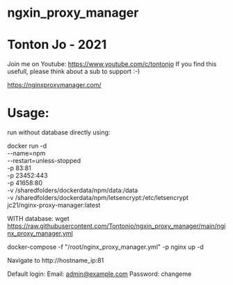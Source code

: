 # ngxin_proxy_manager

# Tonton Jo - 2021
Join me on Youtube: https://www.youtube.com/c/tontonjo
If you find this usefull, please think about a sub to support :-)

https://nginxproxymanager.com/

# Usage:

run without database directly using:

docker run -d \
--name=npm \
--restart=unless-stopped \
-p 83:81 \
-p 23452:443 \
-p 41658:80 \
-v /sharedfolders/dockerdata/npm/data:/data \
-v /sharedfolders/dockerdata/npm/letsencrypt:/etc/letsencrypt \
jc21/nginx-proxy-manager:latest

WITH database:
wget https://raw.githubusercontent.com/Tontonjo/ngxin_proxy_manager/main/nginx_proxy_manager.yml

docker-compose -f "/root/nginx_proxy_manager.yml" -p nginx up -d

Navigate to http://hostname_ip:81

Default login: 
Email:    admin@example.com
Password: changeme
